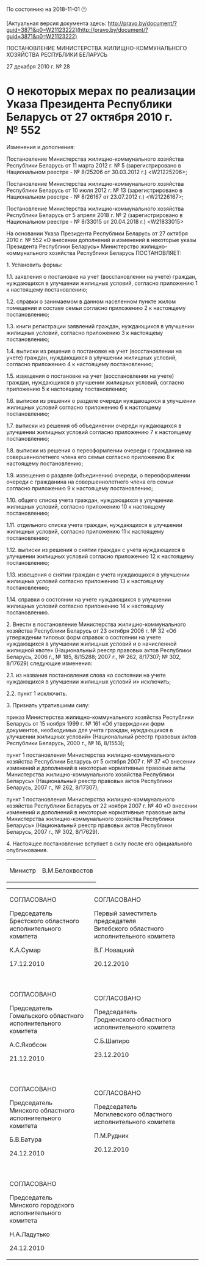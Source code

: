 По состоянию на 2018-11-01 &#x1F550;

[Актуальная версия документа здесь: http://pravo.by/document/?guid=3871&p0=W21123222](http://pravo.by/document/?guid=3871&p0=W21123222)

<p>ПОСТАНОВЛЕНИЕ МИНИСТЕРСТВА ЖИЛИЩНО-КОММУНАЛЬНОГО ХОЗЯЙСТВА РЕСПУБЛИКИ БЕЛАРУСЬ</p>
<p>27 декабря 2010 г. № 28</p>
<h1>О некоторых мерах по реализации Указа Президента Республики Беларусь от 27 октября 2010 г. № 552</h1>
<p>Изменения и дополнения:</p>
<p>Постановление Министерства жилищно-коммунального хозяйства Республики Беларусь от 11 марта 2012 г. № 5 (зарегистрировано в Национальном реестре - № 8/25206 от 30.03.2012 г.) &lt;W21225206&gt;;</p>
<p>Постановление Министерства жилищно-коммунального хозяйства Республики Беларусь от 10 июля 2012 г. № 13 (зарегистрировано в Национальном реестре - № 8/26167 от 23.07.2012 г.) &lt;W21226167&gt;;</p>
<p>Постановление Министерства жилищно-коммунального хозяйства Республики Беларусь от 5 апреля 2018 г. № 2 (зарегистрировано в Национальном реестре - № 8/33015 от 20.04.2018 г.) &lt;W21833015&gt;</p>
<p></p>
<p>На основании Указа Президента Республики Беларусь от 27 октября 2010 г. № 552 «О внесении дополнений и изменений в некоторые указы Президента Республики Беларусь» Министерство жилищно-коммунального хозяйства Республики Беларусь ПОСТАНОВЛЯЕТ:</p>
<p>1. Установить формы:</p>
<p>1.1. заявления о постановке на учет (восстановлении на учете) граждан, нуждающихся в улучшении жилищных условий, согласно приложению 1 к настоящему постановлению;</p>
<p>1.2. справки о занимаемом в данном населенном пункте жилом помещении и составе семьи согласно приложению 2 к настоящему постановлению;</p>
<p>1.3. книги регистрации заявлений граждан, нуждающихся в улучшении жилищных условий, согласно приложению 3 к настоящему постановлению;</p>
<p>1.4. выписки из решения о постановке на учет (восстановлении на учете) граждан, нуждающихся в улучшении жилищных условий, согласно приложению 4 к настоящему постановлению;</p>
<p>1.5. извещения о постановке на учет (восстановлении на учете) граждан, нуждающихся в улучшении жилищных условий, согласно приложению 5 к настоящему постановлению;</p>
<p>1.6. выписки из решения о разделе очереди нуждающихся в улучшении жилищных условий согласно приложению 6 к настоящему постановлению;</p>
<p>1.7. выписки из решения об объединении очереди нуждающихся в улучшении жилищных условий согласно приложению 7 к настоящему постановлению;</p>
<p>1.8. выписки из решения о переоформлении очереди с гражданина на совершеннолетнего члена его семьи согласно приложению 8 к настоящему постановлению;</p>
<p>1.9. извещения о разделе (объединении) очереди, о переоформлении очереди с гражданина на совершеннолетнего члена его семьи согласно приложению 9 к настоящему постановлению;</p>
<p>1.10. общего списка учета граждан, нуждающихся в улучшении жилищных условий, согласно приложению 10 к настоящему постановлению;</p>
<p>1.11. отдельного списка учета граждан, нуждающихся в улучшении жилищных условий, согласно приложению 11 к настоящему постановлению;</p>
<p>1.12. выписки из решения о снятии граждан с учета нуждающихся в улучшении жилищных условий согласно приложению 12 к настоящему постановлению;</p>
<p>1.13. извещения о снятии граждан с учета нуждающихся в улучшении жилищных условий согласно приложению 13 к настоящему постановлению;</p>
<p>1.14. справки о состоянии на учете нуждающихся в улучшении жилищных условий согласно приложению 14 к настоящему постановлению.</p>
<p>2. Внести в постановление Министерства жилищно-коммунального хозяйства Республики Беларусь от 23 октября 2006 г. № 32 «Об утверждении типовых форм справок о состоянии на учете нуждающихся в улучшении жилищных условий и о начисленной жилищной квоте» (Национальный реестр правовых актов Республики Беларусь, 2006 г., № 185, 8/15288; 2007 г., № 262, 8/17307; № 302, 8/17629) следующие изменения:</p>
<p>2.1. из названия постановления слова «о состоянии на учете нуждающихся в улучшении жилищных условий и» исключить;</p>
<p>2.2. пункт 1 исключить.</p>
<p>3. Признать утратившими силу:</p>
<p>приказ Министерства жилищно-коммунального хозяйства Республики Беларусь от 15 ноября 1999 г. № 161 «Об утверждении форм документов, необходимых для учета граждан, нуждающихся в улучшении жилищных условий» (Национальный реестр правовых актов Республики Беларусь, 2000 г., № 16, 8/1553);</p>
<p>пункт 1 постановления Министерства жилищно-коммунального хозяйства Республики Беларусь от 5 октября 2007 г. № 37 «О внесении изменений и дополнений в некоторые нормативные правовые акты Министерства жилищно-коммунального хозяйства Республики Беларусь» (Национальный реестр правовых актов Республики Беларусь, 2007 г., № 262, 8/17307);</p>
<p>пункт 1 постановления Министерства жилищно-коммунального хозяйства Республики Беларусь от 22 ноября 2007 г. № 40 «О внесении изменений и дополнений в некоторые нормативные правовые акты Министерства жилищно-коммунального хозяйства Республики Беларусь» (Национальный реестр правовых актов Республики Беларусь, 2007 г., № 302, 8/17629).</p>
<p>4. Настоящее постановление вступает в силу после его официального опубликования.</p>
<p></p>
<table><tr>
<td><p>Министр</p></td>
<td><p>В.М.Белохвостов</p></td>
</tr></table>
<p></p>
<table>
<tr>
<td>
<p>СОГЛАСОВАНО</p>
<p>Председатель<br>Брестского областного <br>исполнительного комитета</p>
<p>К.А.Сумар</p>
<p>17.12.2010</p>
</td>
<td>
<p>СОГЛАСОВАНО</p>
<p>Первый заместитель председателя <br>Витебского областного <br>исполнительного комитета</p>
<p>В.Г.Новацкий</p>
<p>20.12.2010</p>
</td>
</tr>
<tr>
<td><p></p></td>
<td><p></p></td>
</tr>
<tr>
<td>
<p>СОГЛАСОВАНО</p>
<p>Председатель<br>Гомельского областного <br>исполнительного комитета</p>
<p>А.С.Якобсон</p>
<p>21.12.2010</p>
</td>
<td>
<p>СОГЛАСОВАНО</p>
<p>Председатель<br>Гродненского областного <br>исполнительного комитета</p>
<p>С.Б.Шапиро</p>
<p>23.12.2010</p>
</td>
</tr>
<tr>
<td><p></p></td>
<td><p></p></td>
</tr>
<tr>
<td>
<p>СОГЛАСОВАНО</p>
<p>Председатель<br>Минского областного <br>исполнительного комитета</p>
<p>Б.В.Батура</p>
<p>24.12.2010</p>
</td>
<td>
<p>СОГЛАСОВАНО</p>
<p>Председатель<br>Могилевского областного <br>исполнительного комитета</p>
<p>П.М.Рудник</p>
<p>20.12.2010</p>
</td>
</tr>
<tr>
<td><p></p></td>
<td><p></p></td>
</tr>
<tr>
<td>
<p>СОГЛАСОВАНО</p>
<p>Председатель<br>Минского городского <br>исполнительного комитета</p>
<p>Н.А.Ладутько</p>
<p>24.12.2010</p>
</td>
<td><p></p></td>
</tr>
</table>
<p></p>